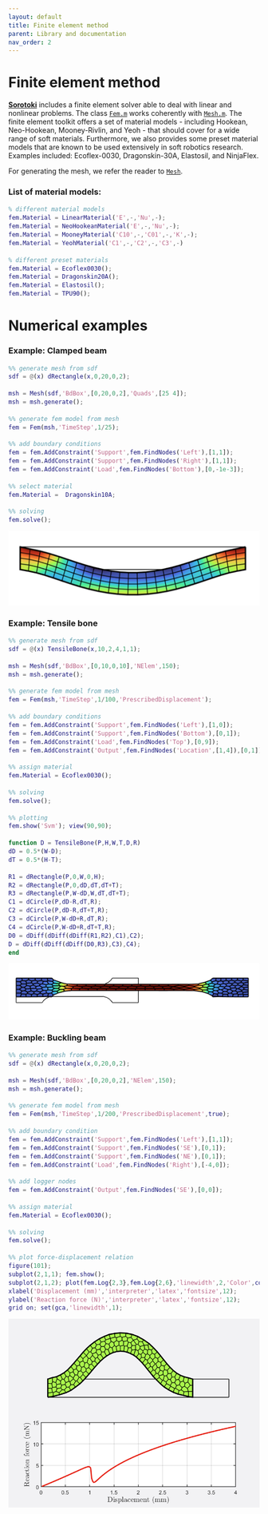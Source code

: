 ```yaml
---
layout: default
title: Finite element method
parent: Library and documentation
nav_order: 2
---
```


# Finite element method
[**Sorotoki**](https://bjcaasenbrood.github.io/SorotokiCode/) includes a finite element solver able to deal with linear and nonlinear problems. The class [`Fem.m`](./finite-elements.html) works coherently with [`Mesh.m`](./meshing.html). The finite element toolkit offers a set of material models - including Hookean, Neo-Hookean, Mooney-Rivlin, and Yeoh - that should cover for a wide range of soft materials. Furthermore, we also provides some preset material models that are known to be used extensively in soft robotics research. Examples included: Ecoflex-0030, Dragonskin-30A, Elastosil, and NinjaFlex.

For generating the mesh, we refer the reader to [`Mesh`](./meshing.html). 

### List of material models:
```matlab
% different material models
fem.Material = LinearMaterial('E',-,'Nu',-);           
fem.Material = NeoHookeanMaterial('E',-,'Nu',-);     
fem.Material = MooneyMaterial('C10',-,'C01',-,'K',-); 
fem.Material = YeohMaterial('C1',-,'C2',-,'C3',-)  
                            
% different preset materials
fem.Material = Ecoflex0030();
fem.Material = Dragonskin20A();   	 
fem.Material = Elastosil();   	 
fem.Material = TPU90();   	 
```

# Numerical examples

### Example: Clamped beam 
```matlab
%% generate mesh from sdf
sdf = @(x) dRectangle(x,0,20,0,2);

msh = Mesh(sdf,'BdBox',[0,20,0,2],'Quads',[25 4]);
msh = msh.generate();

%% generate fem model from mesh
fem = Fem(msh,'TimeStep',1/25);

%% add boundary conditions
fem = fem.AddConstraint('Support',fem.FindNodes('Left'),[1,1]);
fem = fem.AddConstraint('Support',fem.FindNodes('Right'),[1,1]);
fem = fem.AddConstraint('Load',fem.FindNodes('Bottom'),[0,-1e-3]);

%% select material
fem.Material =  Dragonskin10A;

%% solving
fem.solve();
```

<div align="center"> <img src="./img/fem_beam.png" width="550"> </div>

### Example: Tensile bone
```matlab
%% generate mesh from sdf
sdf = @(x) TensileBone(x,10,2,4,1,1);

msh = Mesh(sdf,'BdBox',[0,10,0,10],'NElem',150);
msh = msh.generate();

%% generate fem model from mesh
fem = Fem(msh,'TimeStep',1/100,'PrescribedDisplacement');

%% add boundary conditions
fem = fem.AddConstraint('Support',fem.FindNodes('Left'),[1,0]);
fem = fem.AddConstraint('Support',fem.FindNodes('Bottom'),[0,1]);
fem = fem.AddConstraint('Load',fem.FindNodes('Top'),[0,9]);
fem = fem.AddConstraint('Output',fem.FindNodes('Location',[1,4]),[0,1]);

%% assign material
fem.Material = Ecoflex0030();

%% solving
fem.solve();

%% plotting
fem.show('Svm'); view(90,90);

function D = TensileBone(P,H,W,T,D,R)
dD = 0.5*(W-D);
dT = 0.5*(H-T);

R1 = dRectangle(P,0,W,0,H);
R2 = dRectangle(P,0,dD,dT,dT+T);
R3 = dRectangle(P,W-dD,W,dT,dT+T);
C1 = dCircle(P,dD-R,dT,R);
C2 = dCircle(P,dD-R,dT+T,R);
C3 = dCircle(P,W-dD+R,dT,R);
C4 = dCircle(P,W-dD+R,dT+T,R);
D0 = dDiff(dDiff(dDiff(R1,R2),C1),C2);
D = dDiff(dDiff(dDiff(D0,R3),C3),C4);
end
```
<div align="center"> <img src="./img/fem_tensile.png" width="550"> </div>

### Example: Buckling beam 
```matlab
%% generate mesh from sdf
sdf = @(x) dRectangle(x,0,20,0,2);

msh = Mesh(sdf,'BdBox',[0,20,0,2],'NElem',150);
msh = msh.generate();

%% generate fem model from mesh
fem = Fem(msh,'TimeStep',1/200,'PrescribedDisplacement',true);

%% add boundary condition
fem = fem.AddConstraint('Support',fem.FindNodes('Left'),[1,1]);
fem = fem.AddConstraint('Support',fem.FindNodes('SE'),[0,1]);
fem = fem.AddConstraint('Support',fem.FindNodes('NE'),[0,1]);
fem = fem.AddConstraint('Load',fem.FindNodes('Right'),[-4,0]);

%% add logger nodes
fem = fem.AddConstraint('Output',fem.FindNodes('SE'),[0,0]);

%% assign material
fem.Material = Ecoflex0030();

%% solving
fem.solve();

%% plot force-displacement relation
figure(101);
subplot(2,1,1); fem.show();
subplot(2,1,2); plot(fem.Log{2,3},fem.Log{2,6},'linewidth',2,'Color',col(2));
xlabel('Displacement (mm)','interpreter','latex','fontsize',12);
ylabel('Reaction force (N)','interpreter','latex','fontsize',12);
grid on; set(gca,'linewidth',1);
```

<div align="center"> <img src="./img/fem_buckle.png" width="550"> </div>
